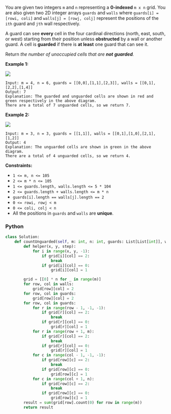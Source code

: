 You are given two integers  `m`  and  `n`  representing a  **0-indexed**  `m x n`  grid. You are also given two 2D
integer arrays  `guards`  and  `walls`  where  `guards[i] = [rowi, coli]`  and  `walls[j] = [rowj, colj]`  represent the
positions of the  `ith`  guard and  `jth`  wall respectively.

A guard can see  **every**  cell in the four cardinal directions (north, east, south, or west) starting from their
position unless  **obstructed**  by a wall or another guard. A cell is  **guarded**  if there is  **at least**  one
guard that can see it.

Return _the number of unoccupied cells that are  **not**  **guarded**._

**Example 1:**

![](https://assets.leetcode.com/uploads/2022/03/10/example1drawio2.png)

```
Input: m = 4, n = 6, guards = [[0,0],[1,1],[2,3]], walls = [[0,1],[2,2],[1,4]]
Output: 7
Explanation: The guarded and unguarded cells are shown in red and green respectively in the above diagram.
There are a total of 7 unguarded cells, so we return 7.
```

**Example 2:**

![](https://assets.leetcode.com/uploads/2022/03/10/example2drawio.png)

```
Input: m = 3, n = 3, guards = [[1,1]], walls = [[0,1],[1,0],[2,1],[1,2]]
Output: 4
Explanation: The unguarded cells are shown in green in the above diagram.
There are a total of 4 unguarded cells, so we return 4.
```

**Constraints:**

- `1 <= m, n <= 105`
- `2 <= m * n <= 105`
- `1 <= guards.length, walls.length <= 5 * 104`
- `2 <= guards.length + walls.length <= m * n`
- `guards[i].length == walls[j].length == 2`
- `0 <= rowi, rowj < m`
- `0 <= coli, colj < n`
- All the positions in  `guards`  and  `walls`  are  **unique**.

### Python

```py
class Solution:
    def countUnguarded(self, m: int, n: int, guards: List[List[int]], walls: List[List[int]]) -> int:
        def helper(x, y, step):
            for i in range(x, y, -1):
                if grid[i][col] == 2:
                    break
                if grid[i][col] == 0:
                    grid[i][col] = 1

        grid = [[0] * n for _ in range(m)]
        for row, col in walls:
            grid[row][col] = 2
        for row, col in guards:
            grid[row][col] = 2
        for row, col in guards:
            for r in range(row - 1, -1, -1):
                if grid[r][col] == 2:
                    break
                if grid[r][col] == 0:
                    grid[r][col] = 1
            for r in range(row + 1, m):
                if grid[r][col] == 2:
                    break
                if grid[r][col] == 0:
                    grid[r][col] = 1
            for c in range(col - 1, -1, -1):
                if grid[row][c] == 2:
                    break
                if grid[row][c] == 0:
                    grid[row][c] = 1
            for c in range(col + 1, n):
                if grid[row][c] == 2:
                    break
                if grid[row][c] == 0:
                    grid[row][c] = 1
        result = sum(grid[row].count(0) for row in range(m))
        return result
```